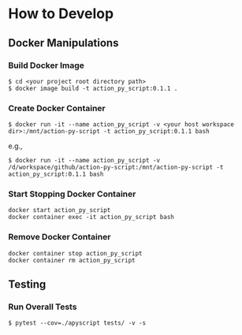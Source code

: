 # How to Develop

## Docker Manipulations

### Build Docker Image

```
$ cd <your project root directory path>
$ docker image build -t action_py_script:0.1.1 .
```

### Create Docker Container

```
$ docker run -it --name action_py_script -v <your host workspace dir>:/mnt/action-py-script -t action_py_script:0.1.1 bash
```

e.g.,

```
$ docker run -it --name action_py_script -v /d/workspace/github/action-py-script:/mnt/action-py-script -t action_py_script:0.1.1 bash
```

### Start Stopping Docker Container

```
docker start action_py_script
docker container exec -it action_py_script bash

```

### Remove Docker Container

```
docker container stop action_py_script
docker container rm action_py_script

```

## Testing

### Run Overall Tests

```
$ pytest --cov=./apyscript tests/ -v -s
```
